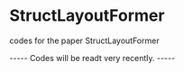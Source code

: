 # StructLayoutFormer
codes for the paper StructLayoutFormer

 ----- Codes will be readt very recently. -----
